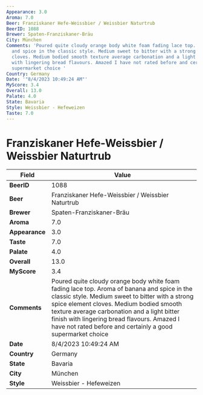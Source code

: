 ```yaml
---
Appearance: 3.0
Aroma: 7.0
Beer: Franziskaner Hefe-Weissbier / Weissbier Naturtrub
BeerID: 1088
Brewer: Spaten-Franziskaner-Bräu
City: München
Comments: 'Poured quite cloudy orange body white foam fading lace top. Aroma of banana
  and spice in the classic style. Medium sweet to bitter with a strong spice element
  cloves. Medium bodied smooth texture average carbonation and a light bitter finish
  with lingering bread flavours. Amazed I have not rated before and certainly a good
  supermarket choice '
Country: Germany
Date: '"8/4/2023 10:49:24 AM"'
MyScore: 3.4
Overall: 13.0
Palate: 4.0
State: Bavaria
Style: Weissbier - Hefeweizen
Taste: 7.0
---
```


# Franziskaner Hefe-Weissbier / Weissbier Naturtrub

| Field         | Value |
|---------------|-------|
| **BeerID** | 1088 |
| **Beer** | Franziskaner Hefe-Weissbier / Weissbier Naturtrub |
| **Brewer** | Spaten-Franziskaner-Bräu |
| **Aroma** | 7.0 |
| **Appearance** | 3.0 |
| **Taste** | 7.0 |
| **Palate** | 4.0 |
| **Overall** | 13.0 |
| **MyScore** | 3.4 |
| **Comments** | Poured quite cloudy orange body white foam fading lace top. Aroma of banana and spice in the classic style. Medium sweet to bitter with a strong spice element cloves. Medium bodied smooth texture average carbonation and a light bitter finish with lingering bread flavours. Amazed I have not rated before and certainly a good supermarket choice  |
| **Date** | 8/4/2023 10:49:24 AM |
| **Country** | Germany |
| **State** | Bavaria |
| **City** | München |
| **Style** | Weissbier - Hefeweizen |
